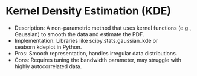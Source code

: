 # Kernel Density Estimation (KDE)
- Description: A non-parametric method that uses kernel functions (e.g., Gaussian) to smooth the data and estimate the PDF.
- Implementation: Libraries like scipy.stats.gaussian_kde or seaborn.kdeplot in Python.
- Pros: Smooth representation, handles irregular data distributions.
- Cons: Requires tuning the bandwidth parameter, may struggle with highly autocorrelated data.